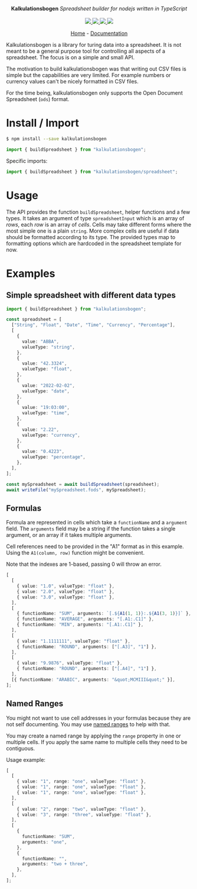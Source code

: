 <p align="center">
    <b>Kalkulationsbogen</b> <i>Spreadsheet builder for nodejs written in TypeScript</i>
    <br>
    <br>
    <a href="https://github.com/fwilhe2/kalkulationsbogen/actions">
      <img src="https://github.com/fwilhe2/kalkulationsbogen/workflows/ci/badge.svg?branch=main">
    </a>
    <a href="https://bundlephobia.com/package/kalkulationsbogen">
      <img src="https://img.shields.io/bundlephobia/minzip/kalkulationsbogen">
    </a>
    <a href="https://www.npmjs.com/package/kalkulationsbogen">
      <img src="https://img.shields.io/npm/dw/kalkulationsbogen">
    </a>
    <a href="https://github.com/fwilhe2/kalkulationsbogen/blob/main/LICENSE">
      <img src="https://img.shields.io/npm/l/kalkulationsbogen">
    </a>
</p>
<p align="center">
  <a href="https://github.com/fwilhe2/kalkulationsbogen">Home</a>
  -
  <a href="https://github.com/fwilhe2/kalkulationsbogen">Documentation</a>
</p>

Kalkulationsbogen is a library for turing data into a spreadsheet.
It is not meant to be a general purpose tool for controlling all aspects of a spreadsheet.
The focus is on a simple and small API.

The motivation to build kalkulationsbogen was that writing out CSV files is simple but the capabilities are very limited.
For example numbers or currency values can't be nicely formatted in CSV files.

For the time being, kalkulationsbogen only supports the Open Document Spreadsheet (`ods`) format.

# Install / Import

```bash
$ npm install --save kalkulationsbogen
```

```typescript
import { buildSpreadsheet } from "kalkulationsbogen";
```

Specific imports:

```typescript
import { buildSpreadsheet } from "kalkulationsbogen/spreadsheet";
```

# Usage

The API provides the function `buildSpreadsheet`, helper functions and a few types.
It takes an argument of type `spreadsheetInput` which is an array of _rows_, each _row_ is an array of _cells_.
Cells may take different forms where the most simple one is a plain `string`.
More complex cells are useful if data should be formatted according to its type.
The provided types map to formatting options which are hardcoded in the spreadsheet template for now.

# Examples

## Simple spreadsheet with different data types

```typescript
import { buildSpreadsheet } from "kalkulationsbogen";

const spreadsheet = [
  ["String", "Float", "Date", "Time", "Currency", "Percentage"],
  [
    {
      value: "ABBA",
      valueType: "string",
    },
    {
      value: "42.3324",
      valueType: "float",
    },
    {
      value: "2022-02-02",
      valueType: "date",
    },
    {
      value: "19:03:00",
      valueType: "time",
    },
    {
      value: "2.22",
      valueType: "currency",
    },
    {
      value: "0.4223",
      valueType: "percentage",
    },
  ],
];

const mySpreadsheet = await buildSpreadsheet(spreadsheet);
await writeFile("mySpreadsheet.fods", mySpreadsheet);
```

## Formulas

Formula are represented in cells which take a `functionName` and a `argument` field.
The `arguments` field may be a string if the function takes a single argument, or an array if it takes multiple arguments.

Cell references need to be provided in the "A1" format as in this example.
Using the `A1(column, row)` function might be convenient.

Note that the indexes are 1-based, passing 0 will throw an error.

```typescript
[
  [
    { value: "1.0", valueType: "float" },
    { value: "2.0", valueType: "float" },
    { value: "3.0", valueType: "float" },
  ],
  [
    { functionName: "SUM", arguments: `[.${A1(1, 1)}:.${A1(3, 1)}]` },
    { functionName: "AVERAGE", arguments: "[.A1:.C1]" },
    { functionName: "MIN", arguments: "[.A1:.C1]" },
  ],
  [
    { value: "1.1111111", valueType: "float" },
    { functionName: "ROUND", arguments: ["[.A3]", "1"] },
  ],
  [
    { value: "9.9876", valueType: "float" },
    { functionName: "ROUND", arguments: ["[.A4]", "1"] },
  ],
  [{ functionName: "ARABIC", arguments: "&quot;MCMIII&quot;" }],
];
```

## Named Ranges

You might not want to use cell addresses in your formulas because they are not self documenting.
You may use [named ranges](https://help.libreoffice.org/6.2/en-US/text/scalc/01/04070000.html) to help with that.

You may create a named range by applying the `range` property in one or multiple cells.
If you apply the same name to multiple cells they need to be contiguous.

Usage example:

```typescript
[
  [
    { value: "1", range: "one", valueType: "float" },
    { value: "1", range: "one", valueType: "float" },
    { value: "1", range: "one", valueType: "float" },
  ],
  [
    { value: "2", range: "two", valueType: "float" },
    { value: "3", range: "three", valueType: "float" },
  ],
  [
    {
      functionName: "SUM",
      arguments: "one",
    },
    {
      functionName: "",
      arguments: "two + three",
    },
  ],
];
```
